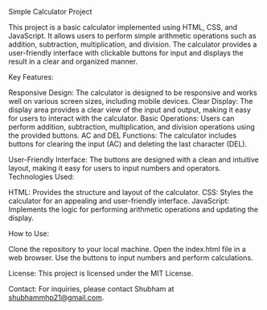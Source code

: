 Simple Calculator Project

This project is a basic calculator implemented using HTML, CSS, and JavaScript. It allows users to perform simple arithmetic operations such as addition, subtraction, multiplication, and division. The calculator provides a user-friendly interface with clickable buttons for input and displays the result in a clear and organized manner.

Key Features:

Responsive Design: The calculator is designed to be responsive and works well on various screen sizes, including mobile devices.
Clear Display: The display area provides a clear view of the input and output, making it easy for users to interact with the calculator.
Basic Operations: Users can perform addition, subtraction, multiplication, and division operations using the provided buttons.
AC and DEL Functions: The calculator includes buttons for clearing the input (AC) and deleting the last character (DEL).

User-Friendly Interface: The buttons are designed with a clean and intuitive layout, making it easy for users to input numbers and operators.
Technologies Used:

HTML: Provides the structure and layout of the calculator.
CSS: Styles the calculator for an appealing and user-friendly interface.
JavaScript: Implements the logic for performing arithmetic operations and updating the display.

How to Use:

Clone the repository to your local machine.
Open the index.html file in a web browser.
Use the buttons to input numbers and perform calculations.

License:
This project is licensed under the MIT License.

Contact:
For inquiries, please contact Shubham at shubhammhp21@gmail.com.

